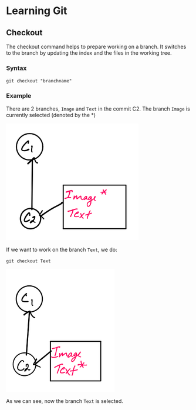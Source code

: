 # Learning Git
## Checkout

The checkout command helps to prepare working on a branch. It switches to the branch by updating the index and the files in the working tree.

### Syntax 

```
git checkout "branchname"

```
### Example

There are 2 branches, `Image` and `Text` in the commit C2. The branch `Image` is currently selected (denoted by the *)

<img src="Screenshots/checkout1.png">

If we want to work on the branch `Text`, we do:
```
git checkout Text
```
<img src="Screenshots/checkout.PNG">

As we can see, now the branch `Text` is selected.
